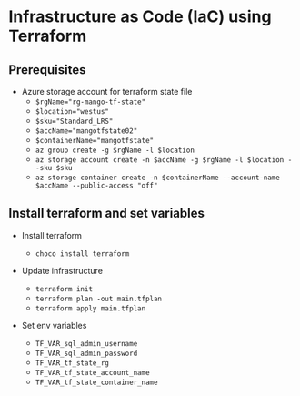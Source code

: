 # Infrastructure as Code (IaC) using Terraform

## Prerequisites

- Azure storage account for terraform state file
    - `$rgName="rg-mango-tf-state"`
    - `$location="westus"`
    - `$sku="Standard_LRS"`
    - `$accName="mangotfstate02"`
    - `$containerName="mangotfstate"`
    - `az group create -g $rgName -l $location`
    - `az storage account create -n $accName -g $rgName -l $location --sku $sku`
    - `az storage container create -n $containerName --account-name $accName --public-access "off"`

## Install terraform and set variables

- Install terraform
    - `choco install terraform`

- Update infrastructure
    - `terraform init`
    - `terraform plan -out main.tfplan`
    - `terraform apply main.tfplan`

- Set env variables
    - `TF_VAR_sql_admin_username`
    - `TF_VAR_sql_admin_password`
    - `TF_VAR_tf_state_rg`
    - `TF_VAR_tf_state_account_name`
    - `TF_VAR_tf_state_container_name`
